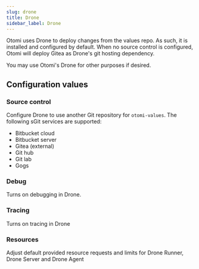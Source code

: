 ```yaml
---
slug: drone
title: Drone
sidebar_label: Drone
---
```


Otomi uses Drone to deploy changes from the values repo. As such, it is installed and configured by default. When no source control is configured, Otomi will deploy Gitea as Drone's git hosting dependency.

You may use Otomi's Drone for other purposes if desired.

## Configuration values

### Source control

Configure Drone to use another Git repository for `otomi-values`. The following sGit services are supported:

- Bitbucket cloud
- Bitbucket server
- Gitea (external)
- Git hub
- Git lab
- Gogs

### Debug

Turns on debugging in Drone.

### Tracing

Turns on tracing in Drone

### Resources

Adjust default provided resource requests and limits for Drone Runner, Drone Server and Drone Agent